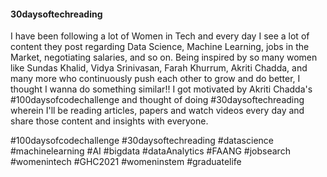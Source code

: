 #### 30daysoftechreading

I have been following a lot of Women in Tech and every day I see a lot of content they post regarding Data Science, Machine Learning, jobs in the Market, negotiating salaries, and so on. Being inspired by so many women like Sundas Khalid, Vidya Srinivasan, Farah Khurrum, Akriti Chadda, and many more who continuously push each other to grow and do better, I thought I wanna do something similar!! I got motivated by Akriti Chadda's #100daysofcodechallenge and thought of doing #30daysoftechreading wherein I'll be reading articles, papers and watch videos every day and share those content and insights with everyone.

#100daysofcodechallenge #30daysoftechreading #datascience #machinelearning #AI #bigdata #dataAnalytics #FAANG #jobsearch #womenintech #GHC2021 #womeninstem #graduatelife
